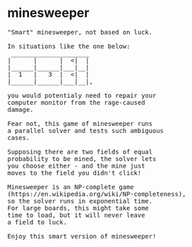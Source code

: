 # minesweeper
<pre>
"Smart" minesweeper, not based on luck.

In situations like the one below:
 _____________________
|      |      |  <|  |
|______|______|___|__|
|  1   |   3  |  <|  |
|______|______|___|__|,

you would potentialy need to repair your
computer monitor from the rage-caused
damage.

Fear not, this game of minesweeper runs
a parallel solver and tests such ambiguous
cases.

Supposing there are two fields of equal
probability to be mined, the solver lets
you choose either - and the mine just
moves to the field you didn't click!

Minesweeper is an NP-complete game
(https://en.wikipedia.org/wiki/NP-completeness),
so the solver runs in exponential time.
For large boards, this might take some
time to load, but it will never leave
a field to luck.

Enjoy this smart version of minesweeper!
